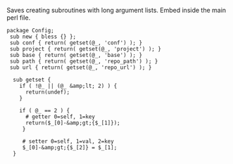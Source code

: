 <!--
Categories:
  - perl
Tags:
  - perl
  - config
  - package
-->

Saves creating subroutines with long argument lists. Embed inside the main perl file.

    package Config;
     sub new { bless {} };
     sub conf { return( getset(@_, 'conf') ); }
     sub project { return( getset(@_, 'project') ); }
     sub base { return( getset(@_, 'base') ); }
     sub path { return( getset(@_, 'repo_path') ); }
     sub url { return( getset(@_, 'repo_url') ); }
    
      sub getset {
        if ( !@_ || (@_ &amp;lt; 2) ) {
          return(undef);
        }
    
        if ( @_ == 2 ) {
          # getter 0=self, 1=key
          return($_[0]-&amp;gt;{$_[1]});
         }
    
         # setter 0=self, 1=val, 2=key
         $_[0]-&amp;gt;{$_[2]} = $_[1];
      }

